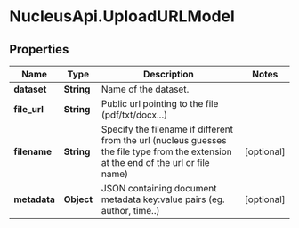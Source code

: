 # NucleusApi.UploadURLModel

## Properties
Name | Type | Description | Notes
------------ | ------------- | ------------- | -------------
**dataset** | **String** | Name of the dataset. | 
**file_url** | **String** | Public url pointing to the file (pdf/txt/docx...) | 
**filename** | **String** | Specify the filename if different from the url (nucleus guesses the file type from the extension at the end of the url or file name) | [optional] 
**metadata** | **Object** | JSON containing document metadata key:value pairs (eg. author, time..) | [optional] 



